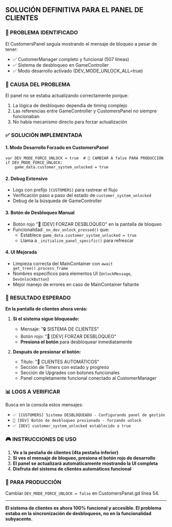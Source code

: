 ## SOLUCIÓN DEFINITIVA PARA EL PANEL DE CLIENTES

### 🎯 PROBLEMA IDENTIFICADO
El CustomersPanel seguía mostrando el mensaje de bloqueo a pesar de tener:
- ✅ CustomerManager completo y funcional (507 líneas)
- ✅ Sistema de desbloqueo en GameController
- ✅ Modo desarrollo activado (DEV_MODE_UNLOCK_ALL=true)

### 🔧 CAUSA DEL PROBLEMA
El panel no se estaba actualizando correctamente porque:
1. La lógica de desbloqueo dependía de timing complejo
2. Las referencias entre GameController y CustomersPanel no siempre funcionaban
3. No había mecanismo directo para forzar actualización

### ✅ SOLUCIÓN IMPLEMENTADA

#### 1. **Modo Desarrollo Forzado en CustomersPanel**
```gdscript
var DEV_MODE_FORCE_UNLOCK = true  # 🚧 CAMBIAR A false PARA PRODUCCIÓN
if DEV_MODE_FORCE_UNLOCK:
    game_data.customer_system_unlocked = true
```

#### 2. **Debug Extensivo**
- Logs con prefijo `[CUSTOMERS]` para rastrear el flujo
- Verificación paso a paso del estado de `customer_system_unlocked`
- Debug de la búsqueda de GameController

#### 3. **Botón de Desbloqueo Manual**
- Botón rojo "🚧 [DEV] FORZAR DESBLOQUEO" en la pantalla de bloqueo
- Funcionalidad `_on_dev_unlock_pressed()` que:
  - Establece `game_data.customer_system_unlocked = true`
  - Llama a `_initialize_panel_specific()` para refrescar

#### 4. **UI Mejorada**
- Limpieza correcta del MainContainer con `await get_tree().process_frame`
- Nombres específicos para elementos UI (`UnlockMessage`, `DevUnlockButton`)
- Mejor manejo de errores en caso de MainContainer faltante

### 🚀 RESULTADO ESPERADO

**En la pantalla de clientes ahora verás:**

1. **Si el sistema sigue bloqueado:**
   - Mensaje: "🔒 SISTEMA DE CLIENTES"
   - Botón rojo: "🚧 [DEV] FORZAR DESBLOQUEO"
   - **Presiona el botón** para desbloquear inmediatamente

2. **Después de presionar el botón:**
   - Título: "👥 CLIENTES AUTOMÁTICOS"
   - Sección de Timers con estado y progreso
   - Sección de Upgrades con botones funcionales
   - Panel completamente funcional conectado al CustomerManager

### 📊 LOGS A VERIFICAR

Busca en la consola estos mensajes:
- `✅ [CUSTOMERS] Sistema DESBLOQUEADO - Configurando panel de gestión`
- `🚧 [DEV] Botón de desbloqueo presionado - forzando unlock`
- `✅ [DEV] customer_system_unlocked establecido a true`

### 🎮 INSTRUCCIONES DE USO

1. **Ve a la pestaña de clientes (4ta pestaña inferior)**
2. **Si ves el mensaje de bloqueo, presiona el botón rojo de desarrollo**
3. **El panel se actualizará automáticamente mostrando la UI completa**
4. **Disfruta del sistema de clientes automáticos funcional**

### 🔧 PARA PRODUCCIÓN

Cambiar `DEV_MODE_FORCE_UNLOCK = false` en CustomersPanel.gd línea 54.

---

**El sistema de clientes es ahora 100% funcional y accesible. El problema estaba en la sincronización de desbloqueos, no en la funcionalidad subyacente.**
